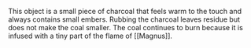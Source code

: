 This object is a small piece of charcoal that feels warm to the touch and always contains small embers. Rubbing the charcoal leaves residue but does not make the coal smaller. The coal continues to burn because it is infused with a tiny part of the flame of [[Magnus]].